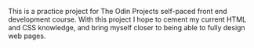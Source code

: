 This is a practice project for The Odin Projects self-paced front end development course.  With this project I hope to cement my current HTML and CSS
knowledge, and bring myself closer to being able to fully design web pages.